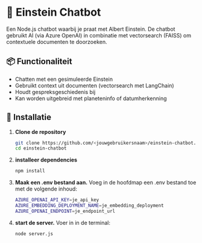 # 🧠 Einstein Chatbot

Een Node.js chatbot waarbij je praat met Albert Einstein. De chatbot gebruikt AI (via Azure OpenAI) in combinatie met vectorsearch (FAISS) om contextuele documenten te doorzoeken.

## 📦 Functionaliteit

- Chatten met een gesimuleerde Einstein
- Gebruikt context uit documenten (vectorsearch met LangChain)
- Houdt gespreksgeschiedenis bij
- Kan worden uitgebreid met planeteninfo of datumherkenning

## 🚀 Installatie

1. **Clone de repository**
   ```bash
   git clone https://github.com/<jouwgebruikersnaam>/einstein-chatbot.git
   cd einstein-chatbot
   ```
2. **installeer dependencies**
   ```bash
   npm install
   ```
3. **Maak een .env bestand aan.**
   Voeg in de hoofdmap een .env bestand toe met de volgende inhoud:
   ```bash
   AZURE_OPENAI_API_KEY=je_api_key
   AZURE_EMBEDDING_DEPLOYMENT_NAME=je_embedding_deployment
   AZURE_OPENAI_ENDPOINT=je_endpoint_url
   ```
5. **start de server.**
   Voer in in de terminal:
   ```bash
   node server.js
   ```

  
